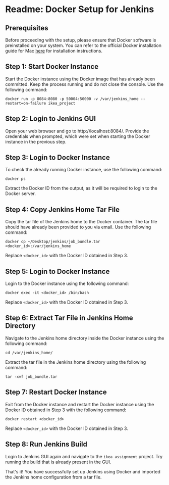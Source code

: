 # Readme: Docker Setup for Jenkins

## Prerequisites
Before proceeding with the setup, please ensure that Docker software is preinstalled on your system. You can refer to the official Docker installation guide for Mac [here](https://docs.docker.com/desktop/install/mac-install/) for installation instructions.

## Step 1: Start Docker Instance
Start the Docker instance using the Docker image that has already been committed. Keep the process running and do not close the console. Use the following command:

```
docker run -p 8084:8080 -p 50004:50000 -v /var/jenkins_home --restart=on-failure ikea_project
```

## Step 2: Login to Jenkins GUI
Open your web browser and go to http://localhost:8084/. Provide the credentials when prompted, which were set when starting the Docker instance in the previous step.

## Step 3: Login to Docker Instance
To check the already running Docker instance, use the following command:

```
docker ps
```

Extract the Docker ID from the output, as it will be required to login to the Docker server.

## Step 4: Copy Jenkins Home Tar File
Copy the tar file of the Jenkins home to the Docker container. The tar file should have already been provided to you via email. Use the following command:

```
docker cp ~/Desktop/jenkins/job_bundle.tar <docker_id>:/var/jenkins_home
```

Replace `<docker_id>` with the Docker ID obtained in Step 3.

## Step 5: Login to Docker Instance
Login to the Docker instance using the following command:

```
docker exec -it <docker_id> /bin/bash
```

Replace `<docker_id>` with the Docker ID obtained in Step 3.

## Step 6: Extract Tar File in Jenkins Home Directory
Navigate to the Jenkins home directory inside the Docker instance using the following command:

```
cd /var/jenkins_home/
```

Extract the tar file in the Jenkins home directory using the following command:

```
tar -xvf job_bundle.tar
```

## Step 7: Restart Docker Instance
Exit from the Docker instance and restart the Docker instance using the Docker ID obtained in Step 3 with the following command:

```
docker restart <docker_id>
```

Replace `<docker_id>` with the Docker ID obtained in Step 3.

## Step 8: Run Jenkins Build
Login to Jenkins GUI again and navigate to the `ikea_assignment` project. Try running the build that is already present in the GUI.

That's it! You have successfully set up Jenkins using Docker and imported the Jenkins home configuration from a tar file.
